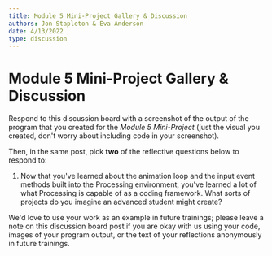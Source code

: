 ```yaml
---
title: Module 5 Mini-Project Gallery & Discussion
authors: Jon Stapleton & Eva Anderson
date: 4/13/2022
type: discussion
---
```


<!-- ::youtube[A video explaining the module 5 mini-project discussion prompt]{#oXmKJ_tYg34} -->

# Module 5 Mini-Project Gallery & Discussion

Respond to this discussion board with a screenshot of the output of the program that you created for the *Module 5 Mini-Project* (just the visual you created, don't worry about including code in your screenshot).

Then, in the same post, pick **two** of the reflective questions below to respond to:

1. Now that you've learned about the animation loop and the input event methods built into the Processing environment, you've learned a lot of what Processing is capable of as a coding framework. What sorts of projects do you imagine an advanced student might create?

We'd love to use your work as an example in future trainings; please leave a note on this discussion board post if you are okay with us using your code, images of your program output, or the text of your reflections anonymously in future trainings.
